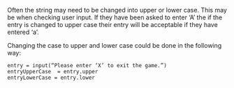 Often the string may need to be changed into upper or lower case.
This may be when checking user input. If they have been asked to enter ‘A’ the if the entry is changed to upper case their entry will be acceptable if they have entered ‘a’.

Changing the case to upper and lower case could be done in the following way:
```
entry = input(“Please enter ‘X’ to exit the game.”)
entryUpperCase  = entry.upper
entryLowerCase = entry.lower
```